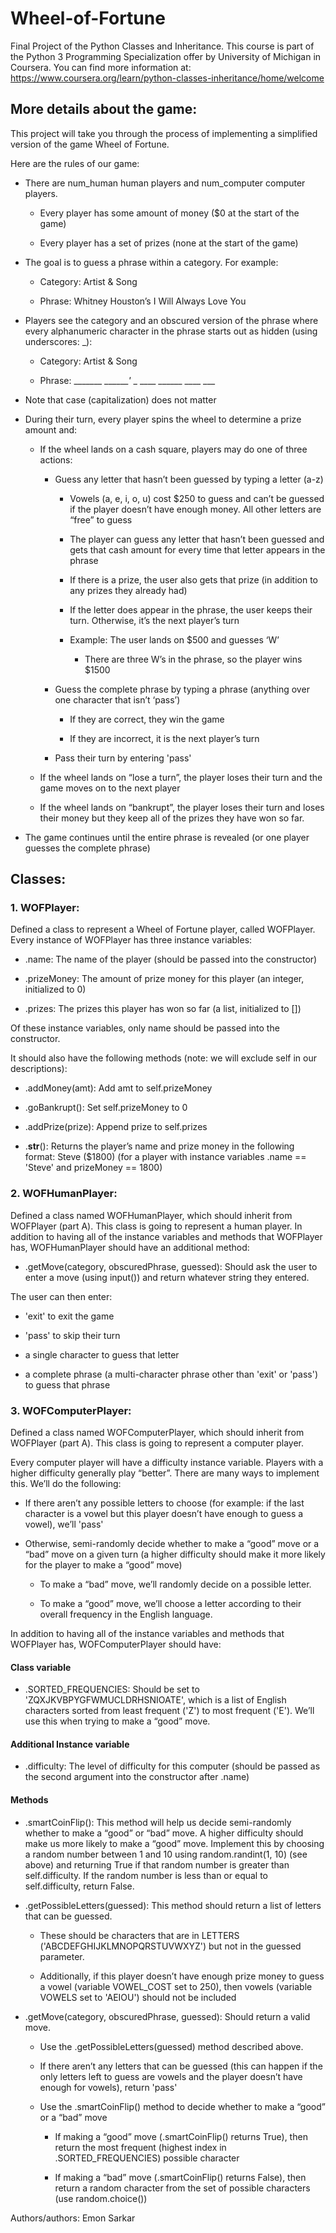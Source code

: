 # Wheel-of-Fortune
Final Project of the Python Classes and Inheritance. This course is part of the Python 3 Programming Specialization offer by University of Michigan in Coursera. You can find more information at: https://www.coursera.org/learn/python-classes-inheritance/home/welcome

## More details about the game:
This project will take you through the process of implementing a simplified version of the game Wheel of Fortune.

Here are the rules of our game:

* There are num_human human players and num_computer computer players.
  * Every player has some amount of money ($0 at the start of the game)

  * Every player has a set of prizes (none at the start of the game)

* The goal is to guess a phrase within a category. For example:
  * Category: Artist & Song

  * Phrase: Whitney Houston’s I Will Always Love You

* Players see the category and an obscured version of the phrase where every alphanumeric character in the phrase starts out as hidden (using underscores: _):
  * Category: Artist & Song

  * Phrase: _______ _______'_ _ ____ ______ ____ ___

* Note that case (capitalization) does not matter

* During their turn, every player spins the wheel to determine a prize amount and:
  * If the wheel lands on a cash square, players may do one of three actions:
    * Guess any letter that hasn’t been guessed by typing a letter (a-z)
      * Vowels (a, e, i, o, u) cost $250 to guess and can’t be guessed if the player doesn’t have enough money. All other letters are “free” to guess

      * The player can guess any letter that hasn’t been guessed and gets that cash amount for every time that letter appears in the phrase

      * If there is a prize, the user also gets that prize (in addition to any prizes they already had)

      * If the letter does appear in the phrase, the user keeps their turn. Otherwise, it’s the next player’s turn

      * Example: The user lands on $500 and guesses ‘W’
        * There are three W’s in the phrase, so the player wins $1500

    * Guess the complete phrase by typing a phrase (anything over one character that isn’t ‘pass’)
      * If they are correct, they win the game

      * If they are incorrect, it is the next player’s turn

    * Pass their turn by entering 'pass'

  * If the wheel lands on “lose a turn”, the player loses their turn and the game moves on to the next player

  * If the wheel lands on “bankrupt”, the player loses their turn and loses their money but they keep all of the prizes they have won so far.

* The game continues until the entire phrase is revealed (or one player guesses the complete phrase)


## Classes:

### 1. WOFPlayer:
Defined a class to represent a Wheel of Fortune player, called WOFPlayer. Every instance of WOFPlayer has three instance variables:

* .name: The name of the player (should be passed into the constructor)

* .prizeMoney: The amount of prize money for this player (an integer, initialized to 0)

* .prizes: The prizes this player has won so far (a list, initialized to [])

Of these instance variables, only name should be passed into the constructor.

It should also have the following methods (note: we will exclude self in our descriptions):

* .addMoney(amt): Add amt to self.prizeMoney

* .goBankrupt(): Set self.prizeMoney to 0

* .addPrize(prize): Append prize to self.prizes

* .__str__(): Returns the player’s name and prize money in the following format:
Steve ($1800) (for a player with instance variables .name == 'Steve' and prizeMoney == 1800)

### 2. WOFHumanPlayer:
Defined a class named WOFHumanPlayer, which should inherit from WOFPlayer (part A). This class is going to represent a human player. In addition to having all of the instance variables and methods that WOFPlayer has, WOFHumanPlayer should have an additional method:

* .getMove(category, obscuredPhrase, guessed): Should ask the user to enter a move (using input()) and return whatever string they entered.

The user can then enter:

* 'exit' to exit the game

* 'pass' to skip their turn

* a single character to guess that letter

* a complete phrase (a multi-character phrase other than 'exit' or 'pass') to guess that phrase

### 3. WOFComputerPlayer:
Defined a class named WOFComputerPlayer, which should inherit from WOFPlayer (part A). This class is going to represent a computer player.

Every computer player will have a difficulty instance variable. Players with a higher difficulty generally play “better”. There are many ways to implement this. We’ll do the following:

* If there aren’t any possible letters to choose (for example: if the last character is a vowel but this player doesn’t have enough to guess a vowel), we’ll 'pass'

* Otherwise, semi-randomly decide whether to make a “good” move or a “bad” move on a given turn (a higher difficulty should make it more likely for the player to make a “good” move)
  * To make a “bad” move, we’ll randomly decide on a possible letter.

  * To make a “good” move, we’ll choose a letter according to their overall frequency in the English language.

In addition to having all of the instance variables and methods that WOFPlayer has, WOFComputerPlayer should have:

#### Class variable

* .SORTED_FREQUENCIES: Should be set to 'ZQXJKVBPYGFWMUCLDRHSNIOATE', which is a list of English characters sorted from least frequent ('Z') to most frequent ('E'). We’ll use this when trying to make a “good” move.

#### Additional Instance variable

* .difficulty: The level of difficulty for this computer (should be passed as the second argument into the constructor after .name)

#### Methods

* .smartCoinFlip(): This method will help us decide semi-randomly whether to make a “good” or “bad” move. A higher difficulty should make us more likely to make a “good” move. Implement this by choosing a random number between 1 and 10 using random.randint(1, 10) (see above) and returning True if that random number is greater than self.difficulty. If the random number is less than or equal to self.difficulty, return False.

* .getPossibleLetters(guessed): This method should return a list of letters that can be guessed.

  * These should be characters that are in LETTERS ('ABCDEFGHIJKLMNOPQRSTUVWXYZ') but not in the guessed parameter.

  * Additionally, if this player doesn’t have enough prize money to guess a vowel (variable VOWEL_COST set to 250), then vowels (variable VOWELS set to 'AEIOU') should not be included

* .getMove(category, obscuredPhrase, guessed): Should return a valid move.
  * Use the .getPossibleLetters(guessed) method described above.

  * If there aren’t any letters that can be guessed (this can happen if the only letters left to guess are vowels and the player doesn’t have enough for vowels), return 'pass'

  * Use the .smartCoinFlip() method to decide whether to make a “good” or a “bad” move
      * If making a “good” move (.smartCoinFlip() returns True), then return the most frequent (highest index in .SORTED_FREQUENCIES) possible character

      * If making a “bad” move (.smartCoinFlip() returns False), then return a random character from the set of possible characters (use random.choice())
      
      
      
Authors/authors: Emon Sarkar
